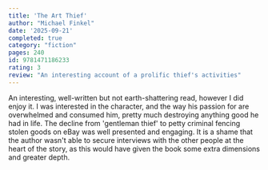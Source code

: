 ```yaml
---
title: 'The Art Thief'
author: "Michael Finkel"
date: '2025-09-21'
completed: true
category: "fiction"
pages: 240
id: 9781471186233
rating: 3
review: "An interesting account of a prolific thief's activities"
---
```

An interesting, well-written but not earth-shattering read, however I did enjoy it. I was interested in the character, and the way his passion for are overwhelmed and consumed him, pretty much destroying anything good he had in life. The decline from 'gentleman thief' to petty criminal fencing stolen goods on eBay was well presented and engaging. It is a shame that the author wasn't able to secure interviews with the other people at the heart of the story, as this would have given the book some extra dimensions and greater depth.
